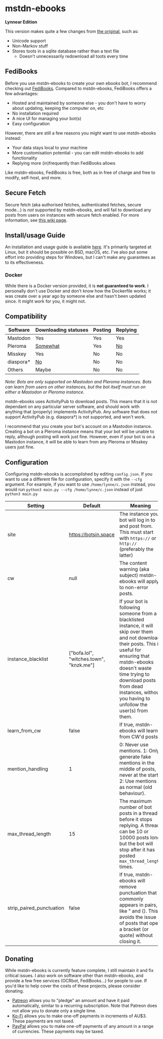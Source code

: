 # mstdn-ebooks
**Lynnear Edition**

This version makes quite a few changes from [the original](https://github.com/Jess3Jane/mastodon-ebooks), such as:
- Unicode support
- Non-Markov stuff
- Stores toots in a sqlite database rather than a text file
  - Doesn't unnecessarily redownload all toots every time

## FediBooks
Before you use mstdn-ebooks to create your own ebooks bot, I recommend checking out [FediBooks](https://fedibooks.com). Compared to mstdn-ebooks, FediBooks offers a few advantages:
- Hosted and maintained by someone else - you don't have to worry about updating, keeping the computer on, etc
- No installation required
- A nice UI for managing your bot(s)
- Easy configuration

However, there are still a few reasons you might want to use mstdn-ebooks instead:
- Your data stays local to your machine
- More customisation potential - you can edit mstdn-ebooks to add functionality
- Replying more (in)frequently than FediBooks allows

Like mstdn-ebooks, FediBooks is free, both as in free of charge and free to modify, self-host, and more.

## Secure Fetch
Secure fetch (aka authorised fetches, authenticated fetches, secure mode...) is *not* supported by mstdn-ebooks, and will fail to download any posts from users on instances with secure fetch enabled. For more information, see [this wiki page](https://github.com/Lynnesbian/mstdn-ebooks/wiki/Secure-fetch).

## Install/usage Guide
An installation and usage guide is available [here](https://cloud.lynnesbian.space/s/jozbRi69t4TpD95). It's primarily targeted at Linux, but it should be possible on BSD, macOS, etc. I've also put some effort into providing steps for Windows, but I can't make any guarantees as to its effectiveness.

### Docker
While there is a Docker version provided, it is **not guaranteed to work**. I personally don't use Docker and don't know how the Dockerfile works; it was create over a year ago by someone else and hasn't been updated since. It might work for you, it might not.

## Compatibility
| Software  | Downloading statuses                                              | Posting | Replying                                                    |
|-----------|-------------------------------------------------------------------|---------|-------------------------------------------------------------|
| Mastodon  | Yes                                                               | Yes     | Yes                                                         |
| Pleroma   | [Somewhat](https://git.pleroma.social/pleroma/pleroma/issues/866) | Yes     | [No](https://git.pleroma.social/pleroma/pleroma/issues/416) |
| Misskey   | Yes                                                               | No      | No                                                          |
| diaspora* | [No](https://github.com/diaspora/diaspora/issues/7422)            | No      | No                                                          |
| Others    | Maybe                                                             | No      | No                                                          |

*Note: Bots are only supported on Mastodon and Pleroma instances. Bots can learn from users on other instances, but the bot itself must run on either a Mastodon or Pleroma instance.*

mstdn-ebooks uses ActivityPub to download posts. This means that it is not dependant on any particular server software, and should work with anything that (properly) implements ActivityPub. Any software that does not support ActivityPub (e.g. diaspora*) is not supported, and won't work.

I recommend that you create your bot's account on a Mastodon instance. Creating a bot on a Pleroma instance means that your bot will be unable to reply, although posting will work just fine. However, even if your bot is on a Mastodon instance, it will be able to learn from any Pleroma or Misskey users just fine.

## Configuration
Configuring mstdn-ebooks is accomplished by editing `config.json`. If you want to use a different file for configuration, specify it with the `--cfg` argument. For example, if you want to use `/home/lynne/c.json` instead, you would run `python3 main.py --cfg /home/lynne/c.json` instead of just `python3 main.py`

| Setting | Default | Meaning |
|--------------------|------------------------------|--------------------------------------------------------------------------------------------------------------------------------------------------------------------------------------------------------------------------------------------------------------------|
| site | https://botsin.space | The instance your bot will log in to and post from. This must start with `https://` or `http://` (preferably the latter) |
| cw | null | The content warning (aka subject) mstdn-ebooks will apply to non-error posts. |
| instance_blacklist | ["bofa.lol", "witches.town", "knzk.me"] | If your bot is following someone from a blacklisted instance, it will skip over them and not download their posts. This is useful for ensuring that mstdn-ebooks doesn't waste time trying to download posts from dead instances, without you having to unfollow the user(s) from them. |
| learn_from_cw | false |  If true, mstdn-ebooks will learn from CW'd posts. |
| mention_handling | 1 |  0: Never use mentions. 1: Only generate fake mentions in the middle of posts, never at the start. 2: Use mentions as normal (old behaviour). |
| max_thread_length | 15 | The maximum number of bot posts in a thread before it stops replying. A thread can be 10 or 10000 posts long, but the bot will stop after it has posted `max_thread_length` times. |
| strip_paired_punctuation | false | If true, mstdn-ebooks will remove punctuation that commonly appears in pairs, like " and (). This avoids the issue of posts that open a bracket (or quote) without closing it. |

## Donating
While mstdn-ebooks is currently feature complete, I still maintain it and fix critical issues. I also work on software other than mstdn-ebooks, and provide a few free services (OCRbot, FediBooks...) for people to use. If you'd like to help cover the costs of these projects, please consider donating.

- [Patreon](https://www.patreon.com/lynnesbian) allows you to "pledge" an amount and have it paid automatically, similar to a recurring subscription. Note that Patreon does not allow you to donate only a single time.
- [Ko-Fi](https://ko-fi.com/lynnesbian) allows you to make one-off payments in increments of AU$3. These payments are not taxed.
- [PayPal](https://paypal.me/lynnesbian) allows you to make one-off payments of any amount in a range of currencies. These payments may be taxed.

